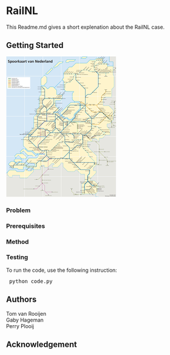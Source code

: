 # RailNL
This Readme.md gives a short explenation about the RailNL case.
## Getting Started
![Rail Map](doc/Rail_Map.png)
### Problem

### Prerequisites

### Method

### Testing
To run the code, use the following instruction:
<pre> python code.py </pre>


## Authors
Tom van Rooijen\
Gaby Hageman\
Perry Plooij

## Acknowledgement


